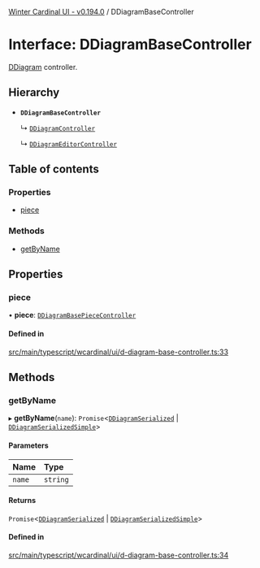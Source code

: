 [Winter Cardinal UI - v0.194.0](../index.md) / DDiagramBaseController

# Interface: DDiagramBaseController

[DDiagram](../classes/DDiagram.md) controller.

## Hierarchy

- **`DDiagramBaseController`**

  ↳ [`DDiagramController`](DDiagramController.md)

  ↳ [`DDiagramEditorController`](DDiagramEditorController.md)

## Table of contents

### Properties

- [piece](DDiagramBaseController.md#piece)

### Methods

- [getByName](DDiagramBaseController.md#getbyname)

## Properties

### piece

• **piece**: [`DDiagramBasePieceController`](DDiagramBasePieceController.md)

#### Defined in

[src/main/typescript/wcardinal/ui/d-diagram-base-controller.ts:33](https://github.com/winter-cardinal/winter-cardinal-ui/blob/v0.194.0/src/main/typescript/wcardinal/ui/d-diagram-base-controller.ts#L33)

## Methods

### getByName

▸ **getByName**(`name`): `Promise`<[`DDiagramSerialized`](DDiagramSerialized.md) \| [`DDiagramSerializedSimple`](DDiagramSerializedSimple.md)\>

#### Parameters

| Name | Type |
| :------ | :------ |
| `name` | `string` |

#### Returns

`Promise`<[`DDiagramSerialized`](DDiagramSerialized.md) \| [`DDiagramSerializedSimple`](DDiagramSerializedSimple.md)\>

#### Defined in

[src/main/typescript/wcardinal/ui/d-diagram-base-controller.ts:34](https://github.com/winter-cardinal/winter-cardinal-ui/blob/v0.194.0/src/main/typescript/wcardinal/ui/d-diagram-base-controller.ts#L34)
